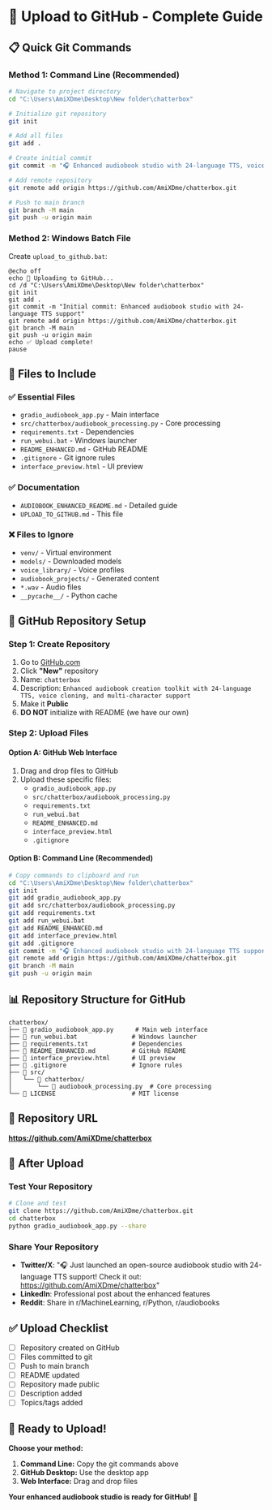 # 🚀 Upload to GitHub - Complete Guide

## 📋 **Quick Git Commands**

### **Method 1: Command Line (Recommended)**
```bash
# Navigate to project directory
cd "C:\Users\AmiXDme\Desktop\New folder\chatterbox"

# Initialize git repository
git init

# Add all files
git add .

# Create initial commit
git commit -m "🎧 Enhanced audiobook studio with 24-language TTS, voice cloning, and public URL sharing"

# Add remote repository
git remote add origin https://github.com/AmiXDme/chatterbox.git

# Push to main branch
git branch -M main
git push -u origin main
```

### **Method 2: Windows Batch File**
Create `upload_to_github.bat`:
```batch
@echo off
echo 🚀 Uploading to GitHub...
cd /d "C:\Users\AmiXDme\Desktop\New folder\chatterbox"
git init
git add .
git commit -m "Initial commit: Enhanced audiobook studio with 24-language TTS support"
git remote add origin https://github.com/AmiXDme/chatterbox.git
git branch -M main
git push -u origin main
echo ✅ Upload complete!
pause
```

## 📁 **Files to Include**

### **✅ Essential Files**
- `gradio_audiobook_app.py` - Main interface
- `src/chatterbox/audiobook_processing.py` - Core processing
- `requirements.txt` - Dependencies
- `run_webui.bat` - Windows launcher
- `README_ENHANCED.md` - GitHub README
- `.gitignore` - Git ignore rules
- `interface_preview.html` - UI preview

### **✅ Documentation**
- `AUDIOBOOK_ENHANCED_README.md` - Detailed guide
- `UPLOAD_TO_GITHUB.md` - This file

### **❌ Files to Ignore**
- `venv/` - Virtual environment
- `models/` - Downloaded models
- `voice_library/` - Voice profiles
- `audiobook_projects/` - Generated content
- `*.wav` - Audio files
- `__pycache__/` - Python cache

## 🎯 **GitHub Repository Setup**

### **Step 1: Create Repository**
1. Go to [GitHub.com](https://github.com)
2. Click **"New"** repository
3. Name: `chatterbox`
4. Description: `Enhanced audiobook creation toolkit with 24-language TTS, voice cloning, and multi-character support`
5. Make it **Public**
6. **DO NOT** initialize with README (we have our own)

### **Step 2: Upload Files**

#### **Option A: GitHub Web Interface**
1. Drag and drop files to GitHub
2. Upload these specific files:
   - `gradio_audiobook_app.py`
   - `src/chatterbox/audiobook_processing.py`
   - `requirements.txt`
   - `run_webui.bat`
   - `README_ENHANCED.md`
   - `interface_preview.html`
   - `.gitignore`

#### **Option B: Command Line (Recommended)**
```bash
# Copy commands to clipboard and run
cd "C:\Users\AmiXDme\Desktop\New folder\chatterbox"
git init
git add gradio_audiobook_app.py
git add src/chatterbox/audiobook_processing.py
git add requirements.txt
git add run_webui.bat
git add README_ENHANCED.md
git add interface_preview.html
git add .gitignore
git commit -m "🎧 Enhanced audiobook studio with 24-language TTS support"
git remote add origin https://github.com/AmiXDme/chatterbox.git
git branch -M main
git push -u origin main
```

## 📊 **Repository Structure for GitHub**

```
chatterbox/
├── 📄 gradio_audiobook_app.py      # Main web interface
├── 📄 run_webui.bat               # Windows launcher
├── 📄 requirements.txt            # Dependencies
├── 📄 README_ENHANCED.md          # GitHub README
├── 📄 interface_preview.html      # UI preview
├── 📄 .gitignore                  # Ignore rules
├── 📁 src/
│   └── 📁 chatterbox/
│       └── 📄 audiobook_processing.py  # Core processing
└── 📄 LICENSE                     # MIT license
```

## 🔗 **Repository URL**
**https://github.com/AmiXDme/chatterbox**

## 🚀 **After Upload**

### **Test Your Repository**
```bash
# Clone and test
git clone https://github.com/AmiXDme/chatterbox.git
cd chatterbox
python gradio_audiobook_app.py --share
```

### **Share Your Repository**
- **Twitter/X**: "🎧 Just launched an open-source audiobook studio with 24-language TTS support! Check it out: https://github.com/AmiXDme/chatterbox"
- **LinkedIn**: Professional post about the enhanced features
- **Reddit**: Share in r/MachineLearning, r/Python, r/audiobooks

## ✅ **Upload Checklist**

- [ ] Repository created on GitHub
- [ ] Files committed to git
- [ ] Push to main branch
- [ ] README updated
- [ ] Repository made public
- [ ] Description added
- [ ] Topics/tags added

## 🎯 **Ready to Upload!**

**Choose your method:**
1. **Command Line:** Copy the git commands above
2. **GitHub Desktop:** Use the desktop app
3. **Web Interface:** Drag and drop files

**Your enhanced audiobook studio is ready for GitHub!** 🚀

